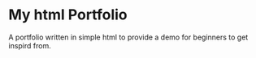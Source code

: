 # My html Portfolio
 A portfolio written in simple html to provide a demo for beginners to get inspird from.

